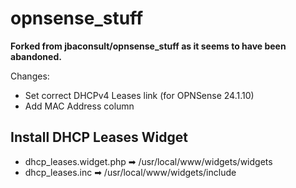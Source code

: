 # opnsense_stuff

**Forked from jbaconsult/opnsense_stuff as it seems to have been abandoned.**

Changes:
- Set correct DHCPv4 Leases link (for OPNSense 24.1.10)
- Add MAC Address column

## Install DHCP Leases Widget
- dhcp_leases.widget.php ➡ /usr/local/www/widgets/widgets
- dhcp_leases.inc ➡ /usr/local/www/widgets/include
